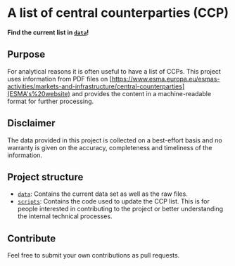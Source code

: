 
<!-- README.md is generated from README.Rmd. Please edit that file -->

# A list of central counterparties (CCP)

**Find the current list in [`data`](data)!**

## Purpose

For analytical reasons it is often useful to have a list of CCPs. This
project uses information from PDF files on
[https://www.esma.europa.eu/esmas-activities/markets-and-infrastructure/central-counterparties](ESMA's%20website)
and provides the content in a machine-readable format for further
processing.

## Disclaimer

The data provided in this project is collected on a best-effort basis
and no warranty is given on the accuracy, completeness and timeliness of
the information.

## Project structure

- [`data`](data): Contains the current data set as well as the raw
  files.
- [`scripts`](scripts): Contains the code used to update the CCP list.
  This is for people interested in contributing to the project or better
  understanding the internal technical processes.

## Contribute

Feel free to submit your own contributions as pull requests.
